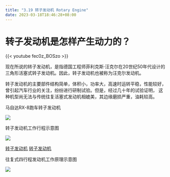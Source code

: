 ```yaml
---
title: "3.19 转子发动机 Rotary Engine"
date: 2023-03-18T18:46:28+08:00
---
```


# 转子发动机是怎样产生动力的？

{{< youtube fec0z_BOSzo >}}

现在所说的转子发动机，是指德国工程师菲利克斯·汪克尔在20世纪50年代设计的三角形活塞式转子发动机。因此，转子发动机也被称为汪克尔发动机。

转子发动机的主要部件结构简单，体积小，功率大，高速时运转平稳，性能较好，曾引起汽车行业的关注，纷纷进行研制试验。但是，经过几十年的试验证明，
这种机型尚无法与传统往复活塞式发动机相媲美，其边缘磨损严重，油耗较高。

马自达RX-8跑车转子发动机

![](https://res.weread.qq.com/wrepub/epub_26688761_186)

转子发动机工作行程示意图

![](https://res.weread.qq.com/wrepub/epub_26688761_187)

[转子发动机](http://v.youku.com/v_show/id_XMTY5NDk1MDc5Ng==.html)
[转子发动机](http://v.youku.com/v_show/id_XMzUyMDk2NDY5Mg==.html?spm=a2h3j.8428770.3416059.1)

往复式四行程发动机工作原理示意图

![](https://res.weread.qq.com/wrepub/epub_26688761_190)
